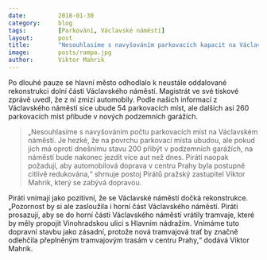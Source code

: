 ```yaml
---
date:         2018-01-30
category:     blog
tags:         [Parkování, Václavské náměstí]
layout:       post
title:        "Nesouhlasíme s navyšováním parkovacích kapacit na Václavském náměstí" 
image:        posts/rampa.jpg
author:       Viktor Mahrik
---
```


Po dlouhé pauze se hlavní město odhodlalo k neustále oddalované rekonstrukci dolní části Václavského náměstí. Magistrát ve své tiskové zprávě uvedl, že z ní zmizí automobily. Podle našich informací z Václavského náměstí sice ubude 54 parkovacích míst, ale dalších asi 260 parkovacích míst přibude v nových podzemních garážích. 

> „Nesouhlasíme s navyšováním počtu parkovacích míst na Václavském náměstí. Je hezké, že na povrchu parkovací místa ubudou, ale pokud jich má oproti dnešnímu stavu 200 přibýt v podzemních garážích, na náměstí bude nakonec jezdit více aut než dnes. Piráti naopak požadují, aby automobilová doprava v centru Prahy byla postupně citlivě redukována,“ shrnuje postoj Pirátů pražský zastupitel Viktor Mahrik, který se zabývá dopravou.

Piráti vnímají jako pozitivní, že se Václavské náměstí dočká rekonstrukce. „Pozornost by si ale zasloužila i horní část Václavského náměstí. Piráti prosazují, aby se do horní části Václavského náměstí vrátily tramvaje, které by měly propojit Vinohradskou ulici s Hlavním nádražím. Vnímáme tuto dopravní stavbu jako zásadní, protože nová tramvajová trať by značně odlehčila přeplněným tramvajovým trasám v centru Prahy,“ dodává Viktor Mahrik.
